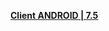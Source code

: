 **[Client ANDROID | 7.5 ](https://bundle.bh3.com/ptpublic/rel/20240506104443_Eb7wY4fRoYiICW5J/CPS/20240430-053124-gf_android_ota-versions-v7_5-Crusade_of_Chasing_Shadows_gw.apk)**
